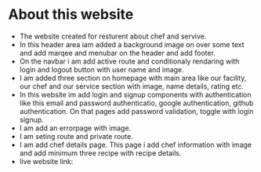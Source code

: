 # About this website
-  The website created for resturent about chef and servive. 
- In this header area iam added a background image on over some text and add marqee and menubar on the header and add footer.
- On the navbar i am add active route and conditionaly rendaring with login and logout button with user name and image.
- I am added three section on homepage  with main area like our facility, our chef and our service section with image, name details, rating etc.
- In this website im add login and signup components with authentication like this email and password authenticatio, google authentication, github authentication. On that pages add password validation, toggle with login signup.
- I am add an errorpage with image.
- I am seting route and private route.
- I am add chef details page. This page i add chef information with image and add minimum three recipe with recipe details.
- live website link: 

